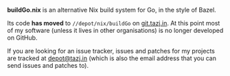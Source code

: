 **buildGo.nix** is an alternative Nix build system for Go, in the style of
Bazel.

Its code **has moved** to `//depot/nix/buildGo` on [git.tazj.in][]. At this
point most of my software (unless it lives in other organisations) is no longer
developed on GitHub.

If you are looking for an issue tracker, issues and patches for my projects are
tracked at [depot@tazj.in][] (which is also the email address that you can send
issues and patches to).

[git.tazj.in]: https://git.tazj.in/tree/nix/buildGo
[depot@tazj.in]: https://groups.google.com/a/tazj.in/forum/?hl=en#!forum/depot
